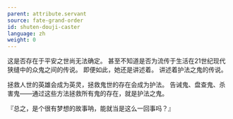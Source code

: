 ```yaml
---
parent: attribute.servant
source: fate-grand-order
id: shuten-douji-caster
language: zh
weight: 0
---
```


这是否存在于平安之世尚无法确定。
甚至不知道是否为流传于生活在21世纪现代狭缝中的众鬼之间的传说。
即便如此，她还是讲述着。
讲述着护法之鬼的传说。

拯救人世的英雄会成为英灵，拯救鬼世的存在会成为护法。
告诫鬼、盘查鬼、杀害鬼——通过这些方法拯救所有鬼的存在，就是护法之鬼。

『总之，是个很有梦想的故事呐，能就当是这么一回事吗？』
